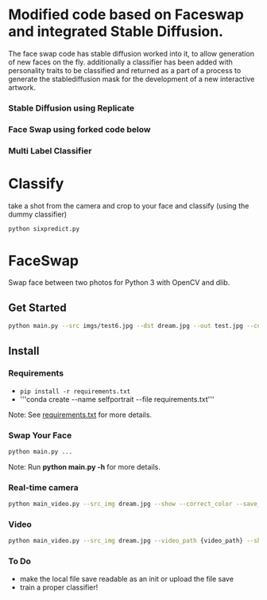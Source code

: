 # Modified code based on Faceswap and integrated Stable Diffusion.
The face swap code has stable diffusion worked into it, to allow generation of new faces on the fly. additionally a classifier has been added with personality traits to be classified and returned as a part of a process to generate the stablediffusion mask for the development of a new interactive artwork.

### Stable Diffusion using Replicate
### Face Swap using forked code below
### Multi Label Classifier

# Classify
take a shot from the camera and crop to your face and classify (using the dummy classifier)
```sh
python sixpredict.py
```

# FaceSwap
Swap face between two photos for Python 3 with OpenCV and dlib.

## Get Started
```sh
python main.py --src imgs/test6.jpg --dst dream.jpg --out test.jpg --correct_color --prompt 'image promt here'
```

## Install
### Requirements
* `pip install -r requirements.txt`
* '''conda create --name selfportrait --file requirements.txt'''

Note: See [requirements.txt](requirements.txt) for more details.

### Swap Your Face
```sh
python main.py ...
```
Note: Run **python main.py -h** for more details.


### Real-time camera
```sh
python main_video.py --src_img dream.jpg --show --correct_color --save_path {*.avi} --prompt 'image promt here'
```
### Video
```sh
python main_video.py --src_img dream.jpg --video_path {video_path} --show --correct_color --save_path {*.avi}
```
### To Do
- make the local file save readable as an init or upload the file save
- train a proper classifier!
